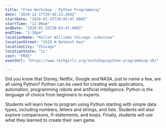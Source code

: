 ```yaml
---
title: "Free Workshop - Python Programming"
date: "2019-12-17T20:48:23.264Z"
startDate: "2020-01-25T20:03:47.000Z"
startTime: "11:00am"
endDate: "2020-01-25T20:03:47.000Z"
endTime: "1:30pm"
locationName: "Keller Williams Chicago- Lakeview"
locationStreet: "1525 W Belmont Ave"
locationCity: "Chicago"
locationState: "IL"
cost: "FREE"
eventUrl: "https://www.techgirlz.org/techshop/python-programming-10/"

---
```


Did you know that Disney, Netflix, Google and NASA, just to name a few, are all using Python? Python can be used for creating web applications, automation, programming robots and artificial intelligence. Python is the language of choice from beginners to experts.

Students will learn how to program using Python starting with simple data types, including numbers, letters and strings, and lists. Students will also explore comparisons, if-statements, and loops. Finally, students will use what they learned to create their own game.


